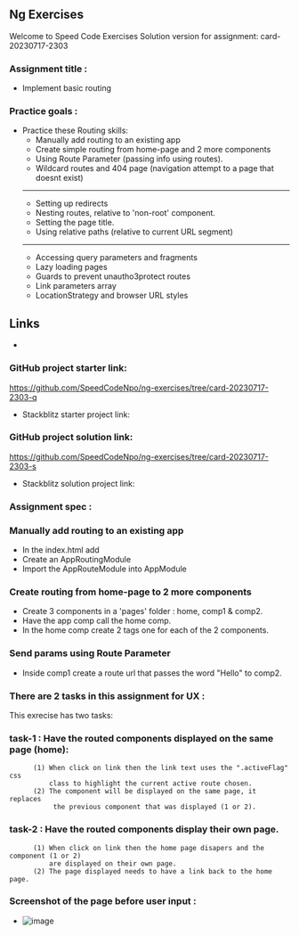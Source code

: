 ## Ng Exercises

Welcome to Speed Code Exercises
Solution version for assignment: card-20230717-2303

### Assignment title :

- Implement basic routing

### Practice goals :

- Practice these Routing skills:
  - Manually add routing to an existing app
  - Create simple routing from home-page and 2 more components
  - Using Route Parameter (passing info using routes).
  - Wildcard routes and 404 page (navigation attempt to a page that doesnt exist)
  ***
  - Setting up redirects
  - Nesting routes, relative to 'non-root' component.
  - Setting the page title.
  - Using relative paths (relative to current URL segment)
  ***
  - Accessing query parameters and fragments
  - Lazy loading pages
  - Guards to prevent unautho3protect routes
  - Link parameters array
  - LocationStrategy and browser URL styles

## Links

-

### GitHub project starter link:

https://github.com/SpeedCodeNpo/ng-exercises/tree/card-20230717-2303-q

- Stackblitz starter project link:

### GitHub project solution link:

https://github.com/SpeedCodeNpo/ng-exercises/tree/card-20230717-2303-s

- Stackblitz solution project link:

### Assignment spec :

### Manually add routing to an existing app

- In the index.html add <base href="/">
- Create an AppRoutingModule
- Import the AppRouteModule into AppModule

### Create routing from home-page to 2 more components
- Create 3 components in a 'pages' folder : home, comp1 & comp2.
- Have the app comp call the home comp.
- In the home comp create 2 <a> tags one for each of the 2 components.

### Send params using Route Parameter
- Inside comp1 create a route url that passes the word "Hello" to comp2.


### There are 2 tasks in this assignment for UX :
 This exrecise has two tasks:
 ### task-1 : Have the routed components displayed on the same page (home):
          (1) When click on link then the link text uses the ".activeFlag" css
              class to highlight the current active route chosen.
          (2) The component will be displayed on the same page, it replaces
               the previous component that was displayed (1 or 2).

 ### task-2 : Have the routed components display their own page.
          (1) When click on link then the home page disapers and the component (1 or 2)
              are displayed on their own page.
          (2) The page displayed needs to have a link back to the home page.

### Screenshot of the page before user input :

- ![image](https://github.com/SpeedCodeNpo/ng-exercises/assets/132397719/e8e959ba-ffd6-4a8b-93cb-f46b1798d57d)
